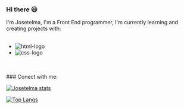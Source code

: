 ### Hi there :smiley:

I'm Josetelma, I'm a Front End programmer, I'm currently learning and creating projects with:
<br>
<br>
- <img src="https://img.shields.io/badge/HTML5-E34F26?style=for-the-badge&logo=html5&logoColor=white" alt="html-logo" />
- <img src="https://img.shields.io/badge/CSS3-1572B6?style=for-the-badge&logo=css3&logoColor=white" alt="css-logo" />
<br>
<br>
### Conect with me:
<p>
<a href="https://www.linkedin.com/in/josetelma-aparecida-de-jesus-a9729728b/
<img align="left" alt="linkedin" width="22px" src="https://w7.pngwing.com/pngs/754/190/png-transparent-linkedin-computer-icons-organization-social-media-linkedin-logo-blue-text-resume-thumbnail.png>"
</a>
</p>

[![Josetelma stats](https://github-readme-stats.vercel.app/api?username=josetelma)](https://github.com/anuraghazra/github-readme-stats)

[![Top Langs](https://github-readme-stats.vercel.app/api/top-langs/?username=josetelma)](https://github.com/anuraghazra/github-readme-stats)
  
